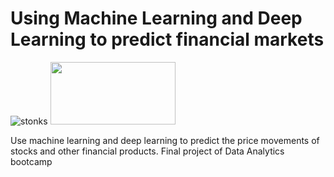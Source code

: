 # Using Machine Learning and Deep Learning to predict financial markets

![stonks]()
<img src=https://i.kym-cdn.com/photos/images/newsfeed/001/499/826/2f0.png
  width="200" height="100">

Use machine learning and deep learning to predict the price movements of stocks and other financial products. Final project of Data Analytics bootcamp
